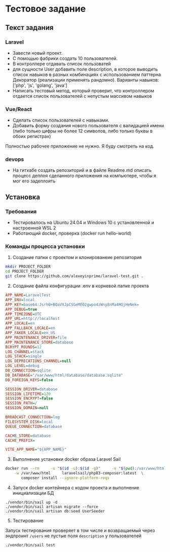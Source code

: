 # Тестовое задание

## Текст задания

### Laravel

* Завести новый проект.
* С помощью фабрики создать 10 пользователей.
* В контроллере отдавать список пользоватей
* для сущности User добавить поле description, в которое выводить список навыков в разных комбинациях с использованием паттерна Декоратор (реализации применять рандомно). Варианты навыков: ['php', 'js', 'golang', 'java']
* Написать тестовый метод, который проверит, что контроллером отдается список пользователей с непустым массивом навыков

### Vue/React

* Сделать список пользователей с навыками.
* Добавить форму создания нового пользователя с валидацией имени (либо только цифры не более 12 символов, либо только буквы в обоих регистрах)

Полностью рабочее приложение не нужно. Я буду смотреть на код.


### devops

* На гитхабе создать репозиторий и в файле Readme.md описать процесс деплоя сделанного приложения на компьютере, чтобы я мог его задеплоить

## Установка

### Требования

- Тестировалось на Ubuntu 24.04 и Windows 10 с установленной и настроенной WSL 2
- Работающий docker, проверка (docker run hello-world)

### Команды процесса установки

1. Создание папки с проектом и клонированеие репозитория
```bash
mkdir PROJECT_FOLDER
cd PROJECT_FOLDER
git clone https://github.com/alexeyinprime/laravel-test.git .
```
2. Создание файла конфигурации .env в корневой папке проекта

```ini
APP_NAME=LaravelTest
APP_ENV=local
APP_KEY=base64:Jsrh0+BQaVXJpCSGeME02gwpo4zWny8nMa4HQjHeNek=
APP_DEBUG=true
APP_TIMEZONE=UTC
APP_URL=http://localhost
APP_LOCALE=en
APP_FALLBACK_LOCALE=en
APP_FAKER_LOCALE=en_US
APP_MAINTENANCE_DRIVER=file
APP_MAINTENANCE_STORE=database
BCRYPT_ROUNDS=12
LOG_CHANNEL=stack
LOG_STACK=single
LOG_DEPRECATIONS_CHANNEL=null
LOG_LEVEL=debug
DB_CONNECTION=sqlite
DB_DATABASE="/var/www/html/database/database.sqlite"
DB_FOREIGN_KEYS=false

SESSION_DRIVER=database
SESSION_LIFETIME=120
SESSION_ENCRYPT=false
SESSION_PATH=/
SESSION_DOMAIN=null

BROADCAST_CONNECTION=log
FILESYSTEM_DISK=local
QUEUE_CONNECTION=database

CACHE_STORE=database
CACHE_PREFIX=

VITE_APP_NAME="${APP_NAME}"
```
3. Выполнение установки docker образа Laravel Sail

```bash
docker run --rm     -u "$(id -u):$(id -g)"     -v "$(pwd):/var/www/html" \
    -w /var/www/html     laravelsail/php83-composer:latest  \
       composer install --ignore-platform-reqs
```
4. Запуск docker контейнера с кодом проекта и выполнение инициализации БД

```
./vendor/bin/sail up -d
./vendor/bin/sail artisan migrate --force
./vendor/bin/sail artisan db:seed UserSeeder
```
5. Тестирование

Запуск тестирования проверяет в том числе и возвращаемый через эндпроинт ```/users``` не пустые поля ```description``` у пользователей 
```bash
./vendor/bin/sail test
```


